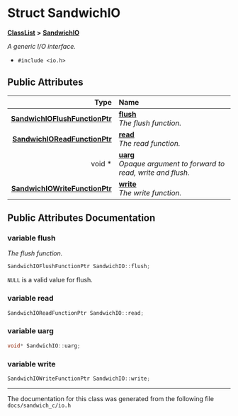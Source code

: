 

# Struct SandwichIO



[**ClassList**](annotated.md) **>** [**SandwichIO**](structSandwichIO.md)



_A generic I/O interface._ 

* `#include <io.h>`





















## Public Attributes

| Type | Name |
| ---: | :--- |
|  [**SandwichIOFlushFunctionPtr**](io_8h.md#typedef-sandwichioflushfunctionptr) | [**flush**](#variable-flush)  <br>_The flush function._  |
|  [**SandwichIOReadFunctionPtr**](io_8h.md#typedef-sandwichioreadfunctionptr) | [**read**](#variable-read)  <br>_The read function._  |
|  void \* | [**uarg**](#variable-uarg)  <br>_Opaque argument to forward to read, write and flush._  |
|  [**SandwichIOWriteFunctionPtr**](io_8h.md#typedef-sandwichiowritefunctionptr) | [**write**](#variable-write)  <br>_The write function._  |












































## Public Attributes Documentation




### variable flush 

_The flush function._ 
```C++
SandwichIOFlushFunctionPtr SandwichIO::flush;
```



`NULL` is a valid value for flush. 


        



### variable read 

```C++
SandwichIOReadFunctionPtr SandwichIO::read;
```






### variable uarg 

```C++
void* SandwichIO::uarg;
```






### variable write 

```C++
SandwichIOWriteFunctionPtr SandwichIO::write;
```




------------------------------
The documentation for this class was generated from the following file `docs/sandwich_c/io.h`


